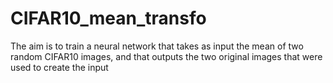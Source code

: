 # CIFAR10_mean_transfo
The aim is to train a neural network that takes as input the mean of two random CIFAR10 images, and that outputs the two original images that were used to create the input
